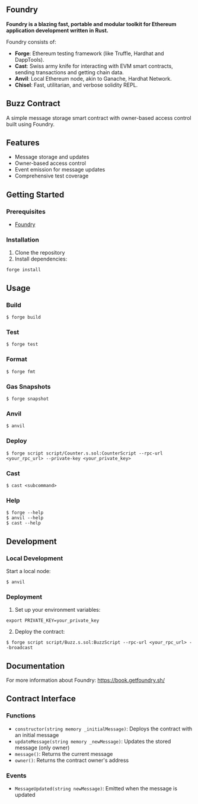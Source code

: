 ## Foundry

**Foundry is a blazing fast, portable and modular toolkit for Ethereum application development written in Rust.**

Foundry consists of:

-   **Forge**: Ethereum testing framework (like Truffle, Hardhat and DappTools).
-   **Cast**: Swiss army knife for interacting with EVM smart contracts, sending transactions and getting chain data.
-   **Anvil**: Local Ethereum node, akin to Ganache, Hardhat Network.
-   **Chisel**: Fast, utilitarian, and verbose solidity REPL.

## Buzz Contract

A simple message storage smart contract with owner-based access control built using Foundry.

## Features

- Message storage and updates
- Owner-based access control
- Event emission for message updates
- Comprehensive test coverage

## Getting Started

### Prerequisites

- [Foundry](https://book.getfoundry.sh/getting-started/installation.html)

### Installation

1. Clone the repository
2. Install dependencies:
```shell
forge install
```

## Usage

### Build

```shell
$ forge build
```

### Test

```shell
$ forge test
```

### Format

```shell
$ forge fmt
```

### Gas Snapshots

```shell
$ forge snapshot
```

### Anvil

```shell
$ anvil
```

### Deploy

```shell
$ forge script script/Counter.s.sol:CounterScript --rpc-url <your_rpc_url> --private-key <your_private_key>
```

### Cast

```shell
$ cast <subcommand>
```

### Help

```shell
$ forge --help
$ anvil --help
$ cast --help
```

## Development

### Local Development

Start a local node:
```shell
$ anvil
```

### Deployment

1. Set up your environment variables:
```shell
export PRIVATE_KEY=your_private_key
```

2. Deploy the contract:
```shell
$ forge script script/Buzz.s.sol:BuzzScript --rpc-url <your_rpc_url> --broadcast
```

## Documentation

For more information about Foundry:
https://book.getfoundry.sh/

## Contract Interface

### Functions

- `constructor(string memory _initialMessage)`: Deploys the contract with an initial message
- `updateMessage(string memory _newMessage)`: Updates the stored message (only owner)
- `message()`: Returns the current message
- `owner()`: Returns the contract owner's address

### Events

- `MessageUpdated(string newMessage)`: Emitted when the message is updated

